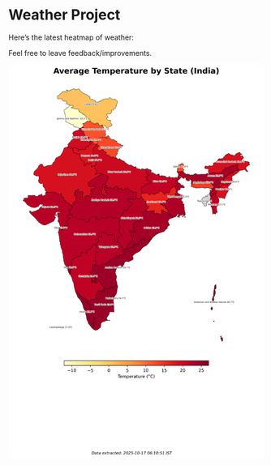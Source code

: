 # Weather Project

Here’s the latest heatmap of weather:

Feel free to leave feedback/improvements.

![India Heatmap](docs/assets/india_heatmap.png?v=F19096)
